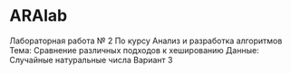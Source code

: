 # ARAlab

Лабораторная работа № 2
По курсу Анализ и разработка алгоритмов
Тема: Сравнение различных подходов к хешированию
Данные: Случайные натуральные числа
Вариант 3
 
